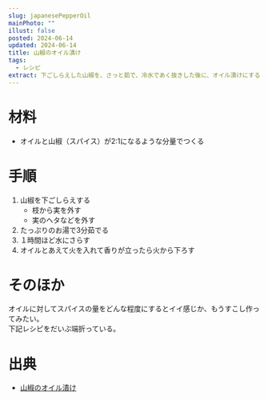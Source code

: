 ```yaml
---
slug: japanesePepperOil
mainPhoto: ""
illust: false
posted: 2024-06-14
updated: 2024-06-14
title: 山椒のオイル漬け
tags:
  - レシピ
extract: 下ごしらえした山椒を、さっと茹で、冷水であく抜きした後に、オイル漬けにする。なるべく出典も付記する。
---
```


# 材料

- オイルと山椒（スパイス）が2:1になるような分量でつくる
# 手順

1. 山椒を下ごしらえする  
   - 枝から実を外す
   - 実のヘタなどを外す
2. たっぷりのお湯で3分茹でる
3. １時間ほど水にさらす
4. オイルとあえて火を入れて香りが立ったら火から下ろす

# そのほか

オイルに対してスパイスの量をどんな程度にするとイイ感じか、もうすこし作ってみたい。  
下記レシピをだいぶ端折っている。

# 出典

- [山椒のオイル漬け](https://www.kyounoryouri.jp/recipe/601010_%E5%B1%B1%E6%A4%92%E3%82%AA%E3%82%A4%E3%83%AB.html)
